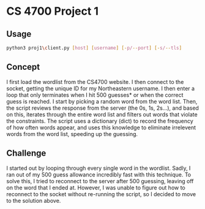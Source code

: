 # CS 4700 Project 1

## Usage

```bash
python3 proj1\client.py [host] [username] [-p/--port] [-s/--tls]
```

## Concept
I first load the wordlist from the CS4700 website. I then connect to the socket, getting the unique ID for my Northeastern username. I then enter a loop that only terminates when I hit 500 guesses* or when the correct guess is reached. I start by picking a random word from the word list. Then, the script reviews the response from the server (the 0s, 1s, 2s...), and based on this, iterates through the entire word list and filters out words that violate the constraints. The script uses a dictionary (dict) to record the frequency of how often words appear, and uses this knowledge to eliminate irrelevent words from the word list, speeding up the guessing.

## Challenge
I started out by looping through every single word in the wordlist. Sadly, I ran out of my 500 guess allowance incredibly fast with this technique. To solve this, I tried to reconnect to the server after 500 guessing, leaving off on the word that I ended at. However, I was unable to figure out how to reconnect to the socket without re-running the script, so I decided to move to the solution above.
